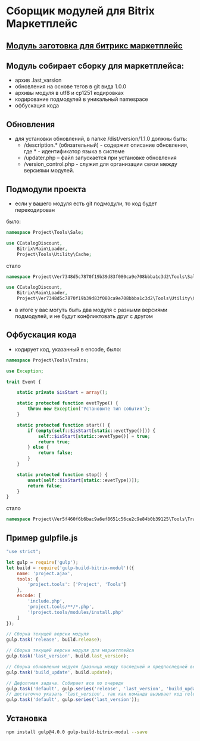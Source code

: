 # Сборщик модулей для Bitrix Маркетплейс

## [Модуль заготовка для битрикс маркетплейс](https://bitbucket.org/project-marketplace/jerff.core)

## Модуль собирает сборку для маркетплейса:
- архив .last_varsion 
- обновления на основе тегов в git вида 1.0.0
- архивы модуля в utf8 и cp1251 кодировках
- кодирование подмодулей в уникальный namespace
- офбускация кода

## Обновления
- для установки обновлений, в папке /dist/version/1.1.0 должны быть:
    - /description.* (обязательный) - содержит описание обновления, где * - идентификатор языка в системе
    - /updater.php – файл запускается при установке обновления
    - /version_control.php - служит для организации связи между версиями модулей.

## Подмодули проекта
- если у вашего модуля есть git подмодули, то код будет перекодирован

было:
```php
namespace Project\Tools\Sale;

use CCatalogDiscount,
    Bitrix\Main\Loader,
    Project\Tools\Utility\Cache;
```
стало
```php
namespace Project\Ver7348d5c7870f19b39d83f080ca9e708bbba1c3d2\Tools\Sale;

use CCatalogDiscount,
    Bitrix\Main\Loader,
    Project\Ver7348d5c7870f19b39d83f080ca9e708bbba1c3d2\Tools\Utility\Cache;
```

- в итоге у вас могуть быть два модуля с разными версиями подмодулей, и не будут конфликтовать друг с другом

## Офбускация кода
- кодирует код, указанный в encode, было:
```php
namespace Project\Tools\Trains;

use Exception;

trait Event {

    static private $isStart = array();

    static protected function evetType() {
        throw new Exception('Установите тип события');
    }

    static protected function start() {
        if (empty(self::$isStart[static::evetType()])) {
            self::$isStart[static::evetType()] = true;
            return true;
        } else {
            return false;
        }
    }

    static protected function stop() {
        unset(self::$isStart[static::evetType()]);
        return false;
    }
}
```
стало
```php
namespace Project\Ver5f460f6b6bac9a6ef8651c56ce2c9e84b0b39125\Tools\Trains;use Exception;trait Event{static private $jd283fr6=array();static protected function evetType(){throw new Exception('Установите тип события');}static protected function start(){if(empty(self::$jd283fr6[static::evetType()])){self::$jd283fr6[static::evetType()]=true;return true;}else{return false;}}static protected function stop(){unset(self::$jd283fr6[static::evetType()]);return false;}}
```

## Пример gulpfile.js
```javascript
"use strict";

let gulp = require('gulp');
let build = require('gulp-build-bitrix-modul')({
    name: 'project.ajax',
    tools: {
        'project.tools': ['Project', 'Tools']
    },
    encode: [
        'include.php',
        'project.tools/**/*.php',
        '!project.tools/modules/install.php'
    ]
});

// Сборка текущей версии модуля
gulp.task('release', build.release);

// Сборка текущей версии модуля для маркетплейса
gulp.task('last_version', build.last_version);

// Сборка обновления модуля (разница между последней и предпоследней версией по тегам git)
gulp.task('build_update', build.update);

// Дефолтная задача. Собирает все по очереди
gulp.task('default', gulp.series('release', 'last_version', 'build_update'));
// достаточно указать 'last_version', так как команда вызывает код release и build_update
gulp.task('default', gulp.series('last_version'));
```

## Установка
```sh
npm install gulp@4.0.0 gulp-build-bitrix-modul --save
```
